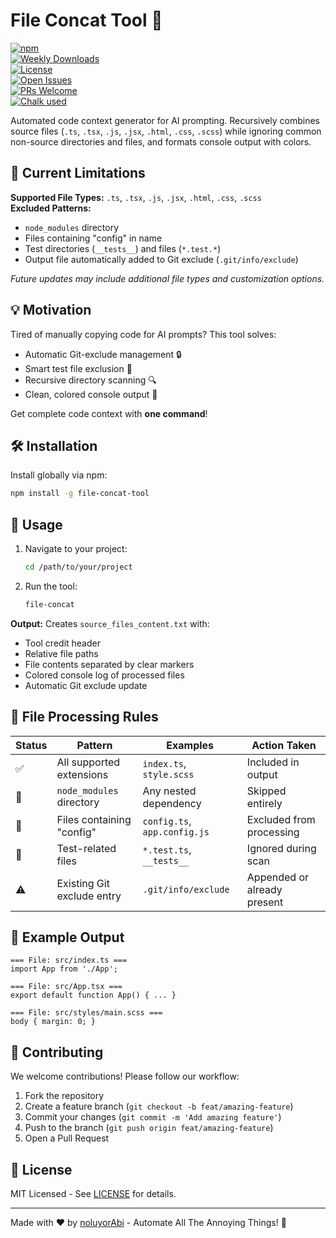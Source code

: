 # File Concat Tool 🚀

[![npm](https://img.shields.io/npm/v/file-concat-tool?logo=npm&style=flat-square)](https://www.npmjs.com/package/file-concat-tool)  
[![Weekly Downloads](https://img.shields.io/npm/dw/file-concat-tool?logo=npm&style=flat-square)](https://npm-stat.com/charts.html?package=file-concat-tool)  
[![License](https://img.shields.io/github/license/noluyorAbi/file-concat-tool?logo=opensourceinitiative&style=flat-square)](LICENSE)  
[![Open Issues](https://img.shields.io/github/issues-raw/noluyorAbi/file-concat-tool?logo=github&style=flat-square)](https://github.com/noluyorAbi/file-concat-tool/issues)  
[![PRs Welcome](https://img.shields.io/badge/PRs-welcome-%2340BE86?logo=git&style=flat-square)](https://github.com/noluyorAbi/file-concat-tool/pulls)  
[![Chalk used](https://img.shields.io/badge/console-chalk-brightgreen?logo=node.js&style=flat-square)]()

Automated code context generator for AI prompting. Recursively combines source files (`.ts`, `.tsx`, `.js`, `.jsx`, `.html`, `.css`, `.scss`) while ignoring common non-source directories and files, and formats console output with colors.

## 🚨 Current Limitations

**Supported File Types:** `.ts`, `.tsx`, `.js`, `.jsx`, `.html`, `.css`, `.scss`  
**Excluded Patterns:**

- `node_modules` directory
- Files containing "config" in name
- Test directories (`__tests__`) and files (`*.test.*`)
- Output file automatically added to Git exclude (`.git/info/exclude`)

_Future updates may include additional file types and customization options._

## 💡 Motivation

Tired of manually copying code for AI prompts? This tool solves:

- Automatic Git-exclude management 🔒
- Smart test file exclusion 🧪
- Recursive directory scanning 🔍
- Clean, colored console output 📄

Get complete code context with **one command**!

## 🛠 Installation

Install globally via npm:

```bash
npm install -g file-concat-tool
```

## 🚦 Usage

1. Navigate to your project:
   ```bash
   cd /path/to/your/project
   ```
2. Run the tool:
   ```bash
   file-concat
   ```

**Output:** Creates `source_files_content.txt` with:

- Tool credit header
- Relative file paths
- File contents separated by clear markers
- Colored console log of processed files
- Automatic Git exclude update

## 📁 File Processing Rules

| Status | Pattern                    | Examples                     | Action Taken                |
| ------ | -------------------------- | ---------------------------- | --------------------------- |
| ✅     | All supported extensions   | `index.ts`, `style.scss`     | Included in output          |
| 🚫     | `node_modules` directory   | Any nested dependency        | Skipped entirely            |
| 🚫     | Files containing "config"  | `config.ts`, `app.config.js` | Excluded from processing    |
| 🚫     | Test-related files         | `*.test.ts`, `__tests__`     | Ignored during scan         |
| ⚠️     | Existing Git exclude entry | `.git/info/exclude`          | Appended or already present |

## 🌟 Example Output

```text
=== File: src/index.ts ===
import App from './App';

=== File: src/App.tsx ===
export default function App() { ... }

=== File: src/styles/main.scss ===
body { margin: 0; }
```

## 🤝 Contributing

We welcome contributions! Please follow our workflow:

1. Fork the repository
2. Create a feature branch (`git checkout -b feat/amazing-feature`)
3. Commit your changes (`git commit -m 'Add amazing feature'`)
4. Push to the branch (`git push origin feat/amazing-feature`)
5. Open a Pull Request

## 📄 License

MIT Licensed - See [LICENSE](LICENSE) for details.

---

Made with ❤️ by [noluyorAbi](https://github.com/noluyorAbi) - Automate All The Annoying Things! 🤖

